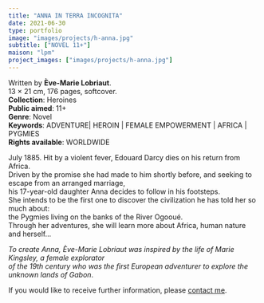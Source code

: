 ```yaml
---
title: "ANNA IN TERRA INCOGNITA"
date: 2021-06-30
type: portfolio
image: "images/projects/h-anna.jpg"
subtitle: ["NOVEL 11+"]
maison: "lpm"
project_images: ["images/projects/h-anna.jpg"]
---
```


Written by **Ève-Marie Lobriaut**.   
13 × 21 cm, 176 pages, softcover.   
**Collection**: Heroines   
**Public aimed**: 11+   
**Genre**: Novel      
**Keywords**: ADVENTURE| HEROIN | FEMALE EMPOWERMENT | AFRICA | PYGMIES  
**Rights available**: WORLDWIDE
 

 
July 1885. Hit by a violent fever, Edouard Darcy dies on his return from Africa.   
Driven by the promise she had made to him shortly before, and seeking to escape from an arranged marriage,   
his 17-year-old daughter Anna decides to follow in his footsteps.    
She intends to be the first one to discover the civilization he has told her so much about:    
the Pygmies living on the banks of the River Ogooué.    
Through her adventures, she will learn more about Africa, human nature and herself...   


*To create Anna, Ève-Marie Lobriaut was inspired by the life of Marie Kingsley, a female explorator*   
*of the 19th century who was the first European adventurer to explore the unknown lands of Gabon*.    





If you would like to receive further information, please [contact me](mailto:melanie.guillaumin.edition@gmail.com).


